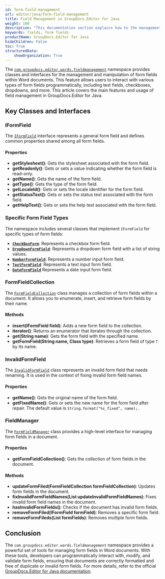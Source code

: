 ```yaml
---
id: form-field-management
url: editor/java/form-field-management
title: Field Management in GroupDocs.Editor for Java
weight: 100
description: "This documentation section explains how to the management and manipulation of form fields within documents."
keywords: fields, form fields
productName: GroupDocs.Editor for Java
hideChildren: False
toc: True
structuredData:
    showOrganization: True
---
```


The [`com.groupdocs.editor.words.fieldmanagement`](https://reference.groupdocs.com/editor/java/com.groupdocs.editor.words.fieldmanagement/) namespace provides classes and interfaces for the management and manipulation of form fields within Word documents. This feature allows users to interact with various types of form fields programmatically, including text fields, checkboxes, dropdowns, and more. This article covers the main features and usage of field management in GroupDocs.Editor for Java.

## Key Classes and Interfaces

### IFormField

The [`IFormField`](https://reference.groupdocs.com/editor/java/com.groupdocs.editor.words.fieldmanagement/iformfield/) interface represents a general form field and defines common properties shared among all form fields.

#### Properties

- **getStylesheet()**: Gets the stylesheet associated with the form field.
- **getReadonly()**: Gets or sets a value indicating whether the form field is read-only.
- **getName()**: Gets the name of the form field.
- **getType()**: Gets the type of the form field.
- **getLocaleId()**: Gets or sets the locale identifier for the form field.
- **getStatusText()**: Gets or sets the status text associated with the form field.
- **getHelpText()**: Gets or sets the help text associated with the form field.

### Specific Form Field Types

The namespace includes several classes that implement `IFormField` for specific types of form fields:

- **[`CheckBoxForm`](https://reference.groupdocs.com/editor/java/com.groupdocs.editor.words.fieldmanagement/checkboxform/)**: Represents a checkbox form field.
- **[`DropDownFormField`](https://reference.groupdocs.com/editor/java/com.groupdocs.editor.words.fieldmanagement/dropdownformfield/)**: Represents a dropdown form field with a list of string values.
- **[`NumberFormField`](https://reference.groupdocs.com/editor/java/com.groupdocs.editor.words.fieldmanagement/numberformfield/)**: Represents a number input form field.
- **[`TextFormField`](https://reference.groupdocs.com/editor/java/com.groupdocs.editor.words.fieldmanagement/textformfield/)**: Represents a text input form field.
- **[`DateFormField`](https://reference.groupdocs.com/editor/java/com.groupdocs.editor.words.fieldmanagement/dateformfield/)** Represents a date input form field.

### FormFieldCollection

The [`FormFieldCollection`](https://reference.groupdocs.com/editor/java/com.groupdocs.editor.words.fieldmanagement/formfieldcollection/) class manages a collection of form fields within a document. It allows you to enumerate, insert, and retrieve form fields by their name.

#### Methods

- **insert(IFormField field)**: Adds a new form field to the collection.
- **iterator()**: Returns an enumerator that iterates through the collection.
- **get(String name)**: Gets the form field with the specified name.
- **getFormField(String name, Class type)**: Retrieves a form field of type `T` by its name.

### InvalidFormField

The [`InvalidFormField`](https://reference.groupdocs.com/editor/java/com.groupdocs.editor.words.fieldmanagement/invalidformfield/) class represents an invalid form field that needs renaming. It is used in the context of fixing invalid form field names.

#### Properties

- **getName()**: Gets the original name of the form field.
- **getFixedName()**: Gets or sets the new name for the form field after repair. The default value is `String.format("%s_fixed", name);`.


### FieldManager

The [`FormFieldManager`](https://reference.groupdocs.com/editor/java/com.groupdocs.editor/formfieldmanager/) class provides a high-level interface for managing form fields in a document.

#### Properties

- **getFormFieldCollection()**: Gets the collection of form fields in the document.

#### Methods

- **updateFormFiled(FormFieldCollection formFieldCollection)**: Updates form fields in the document.
- **fixInvalidFormFieldNames(List<UpdateInvalidFormFieldNames> updateInvalidFormFieldNames)**: Fixes invalid form field names in the document.
- **hasInvalidFormFields()**: Checks if the document has invalid form fields.
- **removeFormFiled(IFormField formField)**: Removes a specific form field.
- **removeFormFileds(List<IFormField> formFields)**: Removes multiple form fields.

## Conclusion

The `com.groupdocs.editor.words.fieldmanagement` namespace provides a powerful set of tools for managing form fields in Word documents. With these tools, developers can programmatically interact with, modify, and validate form fields, ensuring that documents are correctly formatted and free of duplicate or invalid form fields. For more details, refer to the official [GroupDocs.Editor for Java documentation](https://docs.groupdocs.com/editor/java/).

